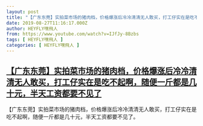 ```yaml
---
layout: post
title: "【广东东莞】实拍菜市场的猪肉档，价格爆涨后冷冷清清无人敢买，打工仔实在是吃不起啊，随便一斤都是几十元，半天工资都要不见了"
date: 2019-08-27T11:16:17.000Z
author: HEYFLY嘿飛人
from: https://www.youtube.com/watch?v=IJfJy-8Bzbs
tags: [ HEYFLY嘿飛人 ]
categories: [ HEYFLY嘿飛人 ]
---
```

<!--1566904577000-->
[【广东东莞】实拍菜市场的猪肉档，价格爆涨后冷冷清清无人敢买，打工仔实在是吃不起啊，随便一斤都是几十元，半天工资都要不见了](https://www.youtube.com/watch?v=IJfJy-8Bzbs)
------

<div>
【广东东莞】实拍菜市场的猪肉档，价格爆涨后冷冷清清无人敢买，打工仔实在是吃不起啊，随便一斤都是几十元，半天工资都要不见了。
</div>
